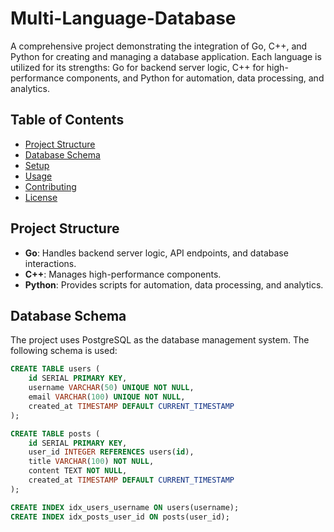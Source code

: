 # Multi-Language-Database
A comprehensive project demonstrating the integration of Go, C++, and Python for creating and managing a database application. Each language is utilized for its strengths: Go for backend server logic, C++ for high-performance components, and Python for automation, data processing, and analytics.

## Table of Contents

- [Project Structure](#project-structure)
- [Database Schema](#database-schema)
- [Setup](#setup)
- [Usage](#usage)
- [Contributing](#contributing)
- [License](#license)

## Project Structure

- **Go**: Handles backend server logic, API endpoints, and database interactions.
- **C++**: Manages high-performance components.
- **Python**: Provides scripts for automation, data processing, and analytics.

## Database Schema

The project uses PostgreSQL as the database management system. The following schema is used:

```sql
CREATE TABLE users (
    id SERIAL PRIMARY KEY,
    username VARCHAR(50) UNIQUE NOT NULL,
    email VARCHAR(100) UNIQUE NOT NULL,
    created_at TIMESTAMP DEFAULT CURRENT_TIMESTAMP
);

CREATE TABLE posts (
    id SERIAL PRIMARY KEY,
    user_id INTEGER REFERENCES users(id),
    title VARCHAR(100) NOT NULL,
    content TEXT NOT NULL,
    created_at TIMESTAMP DEFAULT CURRENT_TIMESTAMP
);

CREATE INDEX idx_users_username ON users(username);
CREATE INDEX idx_posts_user_id ON posts(user_id);
